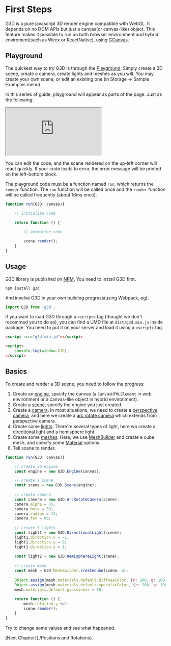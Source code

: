 # First Steps

G3D is a pure javascript 3D render engine compatible with WebGL. It depends on no DOM APIs but just a canvas(or canvas-like) object. This feature makes it possible to run on both browser environment and hybrid enviroment(such as Weex or ReactNative), using [GCanvas](https://gplatformteam.github.io/gplatform-website/docs/gcanvas.html).

## Playground

The quickest way to try G3D is through the [Playground](https://gplatformteam.github.io/g3d-playground/docs/). Simply create a 3D scene, create a camera, create lights and meshes as you will. You may create your own scene, or edit an existing one (in Storage -> Sample Examples menu).

In this series of guide, playground will appear as parts of the page. Just as the following:

<iframe class="playground" src="https://gplatformteam.github.io/g3d-playground/docs/?embed"></iframe>

You can edit the code, and the scene rendered on the up-left corner will react quickly. If your code leads to error, the error message will be printed on the left-bottom block.

The playground code must be a function named `run`, which returns the `render` function. The `run` function will be called once and the `render` function will be called frequently (about 16ms once).

```javascript
function run(G3D, canvas){

    // initialize code
    
    return function () {

        // animation code

        scene.render();
    }
}
```

## Usage

G3D library is published on [NPM](https://www.npmjs.com/package/g3d). You need to install G3D first.

```dash
npm install g3d
```

And involve G3D in your own building progress(using Webpack, eg).

```javascript
import G3D from 'g3d';
```

If you want to load G3D through a `<script>` tag (thought we don't recommed you to do so), you can find a UMD file at `dist/g3d.min.js` inside package. You need to put it on your server and load it using a `<script>` tag.

```html
<script src="g3d.min.jd"></script>

<script>
    console.log(window.G3D);
</script>
```

## Basics

To create and render a 3D scene, you need to follow the progress:

1. Create an [engine](../docs/Engine), specify the canvas (a `CanvasHTMLElement` in web environment or a canvas-like object in hybrid environment).
2. Create a [scene](../docs/Scene), specify the engine you just created.
3. Create a [camera](../docs/Camera). In most situations, we need to create a [perspective camera](../docs/PerspectiveCamera), and here we create a [arc rotate camera](../docs/ArcRotateCamera) which extends from perspective camera.
4. Create some [lights](../docs/light). There're several types of light, here wo create a [directional light](../docs/DirectionalLight) and a [hemisphere light](../docs/HemisphereLight).
5. Create some [meshes](../docs/mesh). Here, we use [MeshBuilder](../docs/MeshBuilder) and create a cube mesh, and specify some [Material](../docs/StandardMaterial) options.
6. Tell scene to render.

```javascript
function run(G3D, canvas){

    // create 3d engine
    const engine = new G3D.Engine(canvas);

    // create a scene
    const scene = new G3D.Scene(engine);
    
    // create camera
    const camera = new G3D.ArcRotateCamera(scene);
    camera.alpha = 45;
    camera.beta = 30;
    camera.radius = 12;
    camera.fov = 60;
    
    // create 3 lights
    const light1 = new G3D.DirectionalLight(scene);
    light1.direction.x = -1;
    light1.direction.y = 0;
    light1.direction.z = 1;
    
    const light2 = new G3D.HemisphereLight(scene);
    
    // create mesh
    const mesh = G3D.MeshBuilder.createCube(scene, 6);
    
    Object.assign(mesh.materials.default.diffuseColor, {r: 200, g: 100, b: 100});
    Object.assign(mesh.materials.default.specularColor, {r: 200, g: 100, b: 100});
    mesh.materials.default.glossiness = 10;
    
    return function () {
        mesh.rotation.y +=1;
        scene.render();
    }
}
```

Try to change some values and see what happened.

[Next Chapter](./Positions and Rotations).